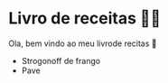 # Livro de receitas :man_cook:

Ola, bem vindo ao meu livrode recitas :wave:

- Strogonoff de frango
- Pave



